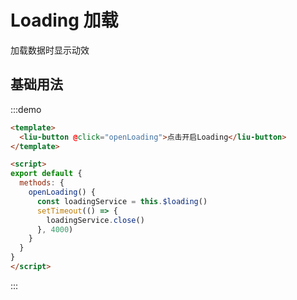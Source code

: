 <script>
export default {
  methods: {
    openLoading() {
      const loadingService = this.$loading()
      setTimeout(() => {
        loadingService.close()
      }, 4000)
    }
  }
}
</script>

# Loading 加载

加载数据时显示动效

## 基础用法

:::demo

```html
<template>
  <liu-button @click="openLoading">点击开启Loading</liu-button>
</template>

<script>
export default {
  methods: {
    openLoading() {
      const loadingService = this.$loading()
      setTimeout(() => {
        loadingService.close()
      }, 4000)
    }
  }
}
</script>
```

:::
